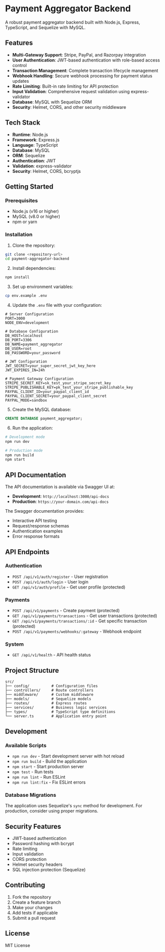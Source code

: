 # Payment Aggregator Backend

A robust payment aggregator backend built with Node.js, Express, TypeScript, and Sequelize with MySQL.

## Features

- **Multi-Gateway Support**: Stripe, PayPal, and Razorpay integration
- **User Authentication**: JWT-based authentication with role-based access control
- **Transaction Management**: Complete transaction lifecycle management
- **Webhook Handling**: Secure webhook processing for payment status updates
- **Rate Limiting**: Built-in rate limiting for API protection
- **Input Validation**: Comprehensive request validation using express-validator
- **Database**: MySQL with Sequelize ORM
- **Security**: Helmet, CORS, and other security middleware

## Tech Stack

- **Runtime**: Node.js
- **Framework**: Express.js
- **Language**: TypeScript
- **Database**: MySQL
- **ORM**: Sequelize
- **Authentication**: JWT
- **Validation**: express-validator
- **Security**: Helmet, CORS, bcryptjs

## Getting Started

### Prerequisites

- Node.js (v16 or higher)
- MySQL (v8.0 or higher)
- npm or yarn

### Installation

1. Clone the repository:
```bash
git clone <repository-url>
cd payment-aggregator-backend
```

2. Install dependencies:
```bash
npm install
```

3. Set up environment variables:
```bash
cp env.example .env
```

4. Update the `.env` file with your configuration:
```env
# Server Configuration
PORT=3000
NODE_ENV=development

# Database Configuration
DB_HOST=localhost
DB_PORT=3306
DB_NAME=payment_aggregator
DB_USER=root
DB_PASSWORD=your_password

# JWT Configuration
JWT_SECRET=your_super_secret_jwt_key_here
JWT_EXPIRES_IN=24h

# Payment Gateway Configuration
STRIPE_SECRET_KEY=sk_test_your_stripe_secret_key
STRIPE_PUBLISHABLE_KEY=pk_test_your_stripe_publishable_key
PAYPAL_CLIENT_ID=your_paypal_client_id
PAYPAL_CLIENT_SECRET=your_paypal_client_secret
PAYPAL_MODE=sandbox
```

5. Create the MySQL database:
```sql
CREATE DATABASE payment_aggregator;
```

6. Run the application:
```bash
# Development mode
npm run dev

# Production mode
npm run build
npm start
```

## API Documentation

The API documentation is available via Swagger UI at:
- **Development**: `http://localhost:3000/api-docs`
- **Production**: `https://your-domain.com/api-docs`

The Swagger documentation provides:
- Interactive API testing
- Request/response schemas
- Authentication examples
- Error response formats

## API Endpoints

### Authentication
- `POST /api/v1/auth/register` - User registration
- `POST /api/v1/auth/login` - User login
- `GET /api/v1/auth/profile` - Get user profile (protected)

### Payments
- `POST /api/v1/payments` - Create payment (protected)
- `GET /api/v1/payments/transactions` - Get user transactions (protected)
- `GET /api/v1/payments/transactions/:id` - Get specific transaction (protected)
- `POST /api/v1/payments/webhooks/:gateway` - Webhook endpoint

### System
- `GET /api/v1/health` - API health status

## Project Structure

```
src/
├── config/          # Configuration files
├── controllers/     # Route controllers
├── middleware/      # Custom middleware
├── models/          # Sequelize models
├── routes/          # Express routes
├── services/        # Business logic services
├── types/           # TypeScript type definitions
└── server.ts        # Application entry point
```

## Development

### Available Scripts

- `npm run dev` - Start development server with hot reload
- `npm run build` - Build the application
- `npm start` - Start production server
- `npm test` - Run tests
- `npm run lint` - Run ESLint
- `npm run lint:fix` - Fix ESLint errors

### Database Migrations

The application uses Sequelize's `sync` method for development. For production, consider using proper migrations.

## Security Features

- JWT-based authentication
- Password hashing with bcrypt
- Rate limiting
- Input validation
- CORS protection
- Helmet security headers
- SQL injection protection (Sequelize)

## Contributing

1. Fork the repository
2. Create a feature branch
3. Make your changes
4. Add tests if applicable
5. Submit a pull request

## License

MIT License
